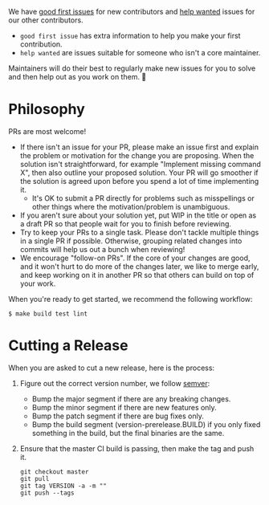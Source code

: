 We have [good first issues][good-first-issue] for new contributors and [help
wanted][help-wanted] issues for our other contributors.

- `good first issue` has extra information to help you make your first contribution.
- `help wanted` are issues suitable for someone who isn't a core maintainer.

Maintainers will do their best to regularly make new issues for you to solve and
then help out as you work on them. 💖

# Philosophy

PRs are most welcome!

- If there isn't an issue for your PR, please make an issue first and explain
  the problem or motivation for the change you are proposing. When the solution
  isn't straightforward, for example "Implement missing command X", then also
  outline your proposed solution. Your PR will go smoother if the solution is
  agreed upon before you spend a lot of time implementing it.
  - It's OK to submit a PR directly for problems such as misspellings or other
    things where the motivation/problem is unambiguous.
- If you aren't sure about your solution yet, put WIP in the title or open as a
  draft PR so that people wait for you to finish before reviewing.
- Try to keep your PRs to a single task. Please don't tackle multiple things in
  a single PR if possible. Otherwise, grouping related changes into commits will
  help us out a bunch when reviewing!
- We encourage "follow-on PRs". If the core of your changes are good, and it
  won't hurt to do more of the changes later, we like to merge early, and keep
  working on it in another PR so that others can build on top of your work.

When you're ready to get started, we recommend the following workflow:

```
$ make build test lint
```

[good-first-issue]: https://github.com/search?q=org%3Acnabio++label%3A%22good+first+issue%22+state%3Aopen&type=Issues
[help-wanted]: https://github.com/search?q=org%3Acnabio++label%3A%22help+wanted%22+state%3Aopen&type=Issues

# Cutting a Release

When you are asked to cut a new release, here is the process:

1. Figure out the correct version number, we follow [semver](semver.org):
    * Bump the major segment if there are any breaking changes.
    * Bump the minor segment if there are new features only.
    * Bump the patch segment if there are bug fixes only.
    * Bump the build segment (version-prerelease.BUILD) if you only
      fixed something in the build, but the final binaries are the same.

1. Ensure that the master CI build is passing, then make the tag and push it.

   ```
   git checkout master
   git pull
   git tag VERSION -a -m ""
   git push --tags
   ```
